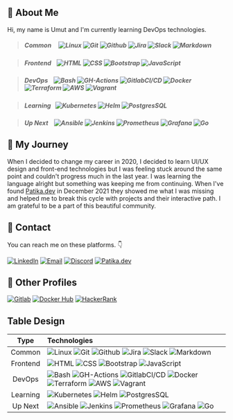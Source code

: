 ## :necktie: About Me

Hi, my name is Umut and I'm currently learning DevOps technologies.

> ##### _Common_ &nbsp;&nbsp;&nbsp; ![Linux][#linux] ![Git][#git] ![Github][#github] ![Jira][#jira-software] ![Slack][#slack] ![Markdown][#markdown]

> ##### _Frontend_ &nbsp;&nbsp; ![HTML][#html] ![CSS][#css] ![Bootstrap][#bootstrap] ![JavaScript][#javascript]

> ##### _DevOps_ &nbsp;&nbsp; ![Bash][#bash] ![GH-Actions][#gh-actions] ![GitlabCI/CD][#gitlabcicd] ![Docker][#docker] ![Terraform][#terraform] ![AWS][#aws] ![Vagrant][#vagrant]

> ##### _Learning_ &nbsp; ![Kubernetes][#kubernetes] ![Helm][#helm] ![PostgresSQL][#postgresql]

> ##### _Up Next_ &nbsp;&nbsp; ![Ansible][#ansible] ![Jenkins][#jenkins] ![Prometheus][#prometheus] ![Grafana][#grafana] ![Go][#go]

## :bicyclist: My Journey

When I decided to change my career in 2020, I decided to learn UI/UX design and front-end technologies but I was feeling stuck around the same point and couldn't progress much in the last year. I was learning the language alright but something was keeping me from continuing. When I've found [Patika.dev](https://www.patika.dev/) in December 2021 they showed me what I was missing and helped me to break this cycle with projects and their interactive path. I am grateful to be a part of this beautiful community.

## :email: Contact

You can reach me on these platforms. :point_down:

[![LinkedIn][#linkedin]][@linkedin] [![Email][#gmail]][@gmail] [![Discord][#discord]][@discord] [![Patika.dev][#patika]][@patika]

## :pushpin: Other Profiles

[![Gitlab][#gitlab]][@gitlab]
[![Docker Hub][#dockerhub]][@dockerhub]
[![HackerRank][#hackerrank]][@hackerrank]

<!-- Badge Index -->

[#git]: https://img.shields.io/badge/Git-E44C30?style=flat&logo=git&logoColor=white
[#github]: https://img.shields.io/badge/GitHub-100000?style=flat&logo=github&logoColor=white
[#gh-actions]: https://img.shields.io/badge/GitHub_Actions-2088FF?style=flat&logo=github-actions&logoColor=white
[#gitlab]: https://img.shields.io/badge/GitLab-330F63?style=flat&logo=gitlab&logoColor=white
[#gitlabcicd]: https://img.shields.io/badge/GitLab%20CI/CD-330F63?style=flat&logo=gitlab&logoColor=white
[#jira-software]: https://img.shields.io/badge/Jira%20Software-0052CC?style=flat&logo=JiraSoftware&logoColor=white
[#slack]: https://img.shields.io/badge/Slack-4A154B?style=flat&logo=slack&logoColor=white
[#markdown]: https://img.shields.io/badge/Markdown-000000?style=flat&logo=markdown&logoColor=white
[#html]: https://img.shields.io/badge/HTML5-E34F26?style=flat&logo=html5&logoColor=white
[#css]: https://img.shields.io/badge/CSS3-1572B6?style=flat&logo=css3&logoColor=white
[#sass]: https://img.shields.io/badge/Sass-CC6699?style=flat&logo=sass&logoColor=white
[#bootstrap]: https://img.shields.io/badge/Bootstrap-563D7C?style=flat&logo=bootstrap&logoColor=white
[#javascript]: https://img.shields.io/badge/JavaScript-323330?style=flat&logo=javascript&logoColor=F7DF1E
[#typescript]: https://img.shields.io/badge/TypeScript-007ACC?style=flat&logo=typescript&logoColor=white
[#react]: https://img.shields.io/badge/React-20232A?style=flat&logo=react&logoColor=61DAFB
[#nodejs]: https://img.shields.io/badge/Node.js-339933?style=flat&logo=nodedotjs&logoColor=white
[#go]: https://img.shields.io/badge/Go-00ADD8?style=flat&logo=go&logoColor=white
[#python]: https://img.shields.io/badge/Python-3776AB?style=flat&logo=python&logoColor=white
[#mysql]: https://img.shields.io/badge/MySQL-005C84?style=flat&logo=mysql&logoColor=white
[#postgresql]: https://img.shields.io/badge/PostgreSQL-316192?style=flat&logo=postgresql&logoColor=white
[#mongodb]: https://img.shields.io/badge/MongoDB-4EA94B?style=flat&logo=mongodb&logoColor=white
[#linux]: https://img.shields.io/badge/Linux-FCC624?style=flat&logo=linux&logoColor=black
[#bash]: https://img.shields.io/badge/Bash%20Script-4EAA25?style=flat&logo=GNU%20Bash&logoColor=white
[#docker]: https://img.shields.io/badge/Docker-2CA5E0?style=flat&logo=docker&logoColor=white
[#jenkins]: https://img.shields.io/badge/Jenkins-D24939?style=flat&logo=Jenkins&logoColor=white
[#ansible]: https://img.shields.io/badge/Ansible-000000?style=flat&logo=ansible&logoColor=white
[#kubernetes]: https://img.shields.io/badge/Kubernetes-326ce5.svg?&style=flat&logo=kubernetes&logoColor=white
[#helm]: https://img.shields.io/badge/Helm-0F1689?style=flat&logo=Helm&labelColor=0F1689
[#prometheus]: https://img.shields.io/badge/Prometheus-000000?style=flat&logo=prometheus&labelColor=black
[#grafana]: https://img.shields.io/badge/Grafana-F2F4F9?style=flat&logo=grafana&logoColor=orange&labelColor=F2F4F9
[#terraform]: https://img.shields.io/badge/Terraform-7B42BC?style=flat&logo=terraform&logoColor=white
[#aws]: https://img.shields.io/badge/AWS-FF9900?style=flat&logo=amazonaws&logoColor=black
[#vagrant]: https://img.shields.io/badge/Vagrant-1868F2?style=flat&logo=Vagrant&logoColor=white
[#adobexd]: https://img.shields.io/badge/Adobe%20XD-470137?style=flat&logo=Adobe%20XD&logoColor=FF61F6
[#adobeps]: https://img.shields.io/badge/Adobe%20PS-31A8FF?style=flat&logo=Adobe%20Photoshop&logoColor=black
[#linkedin]: https://img.shields.io/badge/LinkedIn-0077B5?style=flat&logo=linkedin&logoColor=white
[#gmail]: https://img.shields.io/badge/Gmail-D14836?style=flat&logo=gmail&logoColor=white
[#discord]: https://img.shields.io/badge/Discord-7289DA?style=flat&logo=discord&logoColor=white
[#patika]: https://img.shields.io/badge/Patika.dev-FABE55?style=flat
[#stackoverflow]: https://img.shields.io/badge/Stack_Overflow-FE7A16?style=flat&logo=stack-overflow&logoColor=white
[#dockerhub]: https://img.shields.io/badge/Docker%20Hub-294356?style=flat&logo=docker&logoColor=white
[#hackerrank]: https://img.shields.io/badge/-Hackerrank-2EC866?style=flat&logo=HackerRank&logoColor=white
[#coderbyte]: https://img.shields.io/badge/-Coderbyte-1BC3CA?style=flat
[#leetcode]: https://img.shields.io/badge/-LeetCode-FFA116?style=flat&logo=LeetCode&logoColor=black

<!-- URL Index -->

[@linkedin]: https://www.linkedin.com/in/hasanumutyagci/
[@gmail]: mailto:hasanumutyagci@gmail.com "Send me an email!"
[@discord]: https://discordapp.com/users/336617881985089537 "Contact me on Discord"
[@patika]: https://app.patika.dev/huyagci
[@gitlab]: https://gitlab.com/huyagci
[@stackoverflow]: https://stackoverflow.com/users/18004051/huyagci
[@dockerhub]: https://hub.docker.com/u/huyagci
[@hackerrank]: https://www.hackerrank.com/huyagci
[@coderbyte]: https://coderbyte.com/profile/huyagci
[@leetcode]: https://leetcode.com/huyagci

## Table Design

|   Type   | Technologies                                                                                                                                        |
| :------: | :-------------------------------------------------------------------------------------------------------------------------------------------------- |
|  Common  | ![Linux][#linux] ![Git][#git] ![Github][#github] ![Jira][#jira-software] ![Slack][#slack] ![Markdown][#markdown]                                    |
| Frontend | ![HTML][#html] ![CSS][#css] ![Bootstrap][#bootstrap] ![JavaScript][#javascript]                                                                     |
|  DevOps  | ![Bash][#bash] ![GH-Actions][#gh-actions] ![GitlabCI/CD][#gitlabcicd] ![Docker][#docker] ![Terraform][#terraform] ![AWS][#aws] ![Vagrant][#vagrant] |
| Learning | ![Kubernetes][#kubernetes] ![Helm][#helm] ![PostgresSQL][#postgresql]                                                                               |
| Up Next  | ![Ansible][#ansible] ![Jenkins][#jenkins] ![Prometheus][#prometheus] ![Grafana][#grafana] ![Go][#go]                                                |
